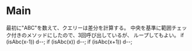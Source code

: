 # Main
最初に"ABC"を数えて、クエリーは差分を計算する。
中央を基準に範囲チェック付きのメソッドにしたので、3回呼び出しているが、
ループしてもよい。
			if (isAbc(x-1)) d--;
			if (isAbc(x)) d--;
			if (isAbc(x+1)) d--;
